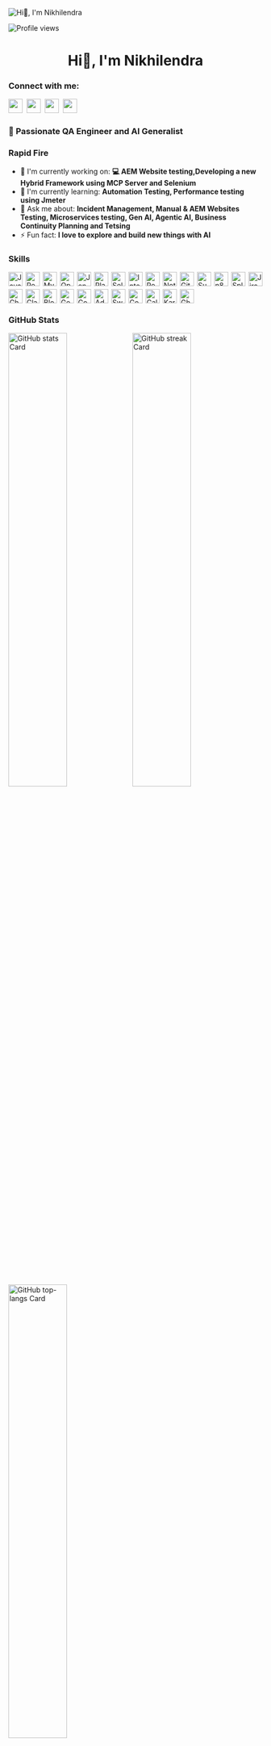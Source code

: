 ![Hi👋, I'm Nikhilendra ](https://user-images.githubusercontent.com/10498744/210012254-234538ff-d198-48aa-8964-37e6fd45d227.gif)

![Profile views](https://komarev.com/ghpvc/?username=nikhilendrapns&label=Profile%20views&color=0e75b6&style=flat)

<div id="toc">
  <ul align="center" style="list-style: none">
    <summary>
      <h1>
        Hi👋, I'm Nikhilendra 
      </h1>
    </summary>
  </ul>
</div>

**<h3 align="left">Connect with me:</h3>** 
<p align="left"><a href="https://www.linkedin.com/in/https://www.linkedin.com/in/nikhilendrapns/" target="_blank"><img src="https://img.shields.io/badge/LinkedIn-0077B5?style=for-the-badge&logo=linkedin&logoColor=white" height="28" style="margin-right: 4px"></a> <a href="https://github.com/https://github.com/nikhilendrapns" target="_blank"><img src="https://img.shields.io/badge/GitHub-100000?style=for-the-badge&logo=github&logoColor=white" height="28" style="margin-right: 4px"></a> <a href="nikhilendrapns@gmail.com" target="_blank"><img src="https://img.shields.io/badge/Gmail-D14836?style=for-the-badge&logo=gmail&logoColor=white" height="28" style="margin-right: 4px"></a> <a href="https://twitter.com/https://x.com/PNSNikhilendra" target="_blank"><img src="https://img.shields.io/badge/Twitter-000000?style=for-the-badge&logo=X&logoColor=white" height="28" style="margin-right: 4px"></a></p>

 **<h3 align="left">🚀 Passionate QA Engineer and AI Generalist</h3>**

**<h3 align="left">Rapid Fire</h3>**

- 💼 I'm currently working on: **💻 AEM Website testing,Developing a new Hybrid Framework using MCP Server and Selenium**
- 🌱 I'm currently learning: **Automation Testing, Performance testing using Jmeter**
- 💬 Ask me about: **Incident Management, Manual & AEM Websites Testing, Microservices testing, Gen AI, Agentic AI, Business Continuity Planning and Tetsing**
- ⚡ Fun fact: **I love to explore and build new things with AI**

 <h3 align="left">Skills</h3>

<div style="display: flex; flex-wrap: wrap; gap: 6px; justify-content: left;">
  <img src="https://img.shields.io/badge/Java-007396?logo=java&logoColor=white&style=flat-square" height="28" alt="Java">
  <img src="https://img.shields.io/badge/PostgreSQL-316192?logo=postgresql&logoColor=white&style=flat-square" height="28" alt="PostgreSQL">
  <img src="https://img.shields.io/badge/MySQL-4479A1?logo=mysql&logoColor=white&style=flat-square" height="28" alt="MySQL">
  <img src="https://img.shields.io/badge/OpenAI-412991?logo=openai&logoColor=white&style=flat-square" height="28" alt="OpenAI">
  <img src="https://img.shields.io/badge/Jenkins-D24939?logo=jenkins&logoColor=white&style=flat-square" height="28" alt="Jenkins">
  <img src="https://img.shields.io/badge/Playwright-2EAD33?logo=playwright&logoColor=white&style=flat-square" height="28" alt="Playwright">
  <img src="https://img.shields.io/badge/Selenium-43B02A?logo=selenium&logoColor=white&style=flat-square" height="28" alt="Selenium">
  <img src="https://img.shields.io/badge/IntelliJ_IDEA-000000?logo=intellij-idea&logoColor=white&style=flat-square" height="28" alt="IntelliJ IDEA">
  <img src="https://img.shields.io/badge/Postman-FF6C37?logo=postman&logoColor=white&style=flat-square" height="28" alt="Postman">
  <img src="https://img.shields.io/badge/Notepad++-90E59A?logo=notepad-plus-plus&logoColor=white&style=flat-square" height="28" alt="Notepad++">
  <img src="https://img.shields.io/badge/GitHub_Actions-2088FF?logo=github-actions&logoColor=white&style=flat-square" height="28" alt="GitHub Actions">
  <img src="https://img.shields.io/badge/Supabase-3ECF8E?logo=supabase&logoColor=white&style=flat-square" height="28" alt="Supabase">
  <img src="https://img.shields.io/badge/n8n-1ABC9C?logo=n8n&logoColor=white&style=flat-square" height="28" alt="n8n">
  <img src="https://img.shields.io/badge/Splunk-000000?logo=splunk&logoColor=white&style=flat-square" height="28" alt="Splunk">
  <img src="https://img.shields.io/badge/Jira-0052CC?logo=jira&logoColor=white&style=flat-square" height="28" alt="Jira">

  <!-- New badges -->
  <img src="https://img.shields.io/badge/ChatGPT-10A37F?logo=openai&logoColor=white&style=flat-square" height="28" alt="ChatGPT">
  <img src="https://img.shields.io/badge/Claude-FF9900?logo=stability-ai&logoColor=white&style=flat-square" height="28" alt="Claude">
  <img src="https://img.shields.io/badge/Blogger-FF5722?logo=blogger&logoColor=white&style=flat-square" height="28" alt="Blogger">
  <img src="https://img.shields.io/badge/Gemini-0099FF?logo=google&logoColor=white&style=flat-square" height="28" alt="Gemini">
  <img src="https://img.shields.io/badge/Copilot-6CC644?logo=github&logoColor=white&style=flat-square" height="28" alt="Copilot">
  <img src="https://img.shields.io/badge/Adobe_Experience_Manager-FF0000?logo=adobe&logoColor=white&style=flat-square" height="28" alt="Adobe Experience Manager">
  <img src="https://img.shields.io/badge/Swagger-85EA2D?logo=swagger&logoColor=black&style=flat-square" height="28" alt="Swagger">
  <img src="https://img.shields.io/badge/Counter-Strike-1E90FF?style=flat-square" height="28" alt="Counter-Strike">
  <img src="https://img.shields.io/badge/COD-000000?style=flat-square&logoColor=white" height="28" alt="Call of Duty">
  <img src="https://img.shields.io/badge/Karate-DSL-5C2D91?style=flat-square&logo=karate&logoColor=white" height="28" alt="Karate DSL">
  <img src="https://img.shields.io/badge/Gherkin-5C4D7D?style=flat-square&logo=cucumber&logoColor=white" height="28" alt="Gherkin">
</div>



 **<h3 align="left">GitHub Stats</h3>**

<p align="left">
  <img width="48%" src="https://github-readme-stats.vercel.app/api?username=nikhilendrapns&theme=react&hide_title=false&hide_rank=false&show_icons=false&include_all_commits=false&count_private=true&line_height=23" alt="GitHub stats Card" />
  <img width="48%" src="https://streak-stats.demolab.com/?user=nikhilendrapns&theme=react&hide_border=false&date_format=M+j%5B%2C+Y%5D&mode=daily&hide_total_contributions=false&hide_current_streak=false&hide_longest_streak=false&card_height=200" alt="GitHub streak Card" />
</p>

<p align="left">
  <img width="48%" src="https://github-readme-stats.vercel.app/api/top-langs?username=nikhilendrapns&theme=react&hide_title=false&layout=compact&langs_count=6&hide_progress=false&card_width=400" alt="GitHub top-langs Card" />
</p>

